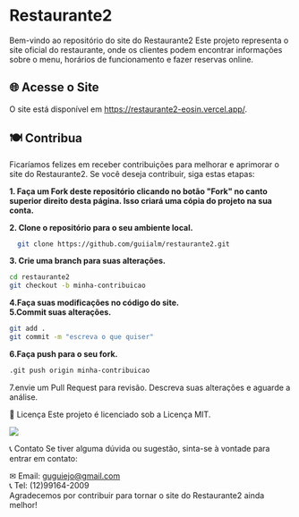 # Restaurante2

Bem-vindo ao repositório do site do Restaurante2 Este projeto representa o site oficial do restaurante, onde os clientes podem encontrar informações sobre o menu, horários de funcionamento e fazer reservas online.

## 🌐 Acesse o Site

O site está disponível em https://restaurante2-eosin.vercel.app/.

## 🍽️ Contribua

Ficaríamos felizes em receber contribuições para melhorar e aprimorar o site do Restaurante2. Se você deseja contribuir, siga estas etapas:

<strong>1. Faça um Fork deste repositório clicando no botão "Fork" no canto superior direito desta página. Isso criará uma cópia do projeto na sua conta.</strong>

<strong>2. Clone o repositório para o seu ambiente local.</strong>

```bash
  git clone https://github.com/guiialm/restaurante2.git

```
<strong>3. Crie uma branch para suas alterações.</strong>
```bash
cd restaurante2
git checkout -b minha-contribuicao
```

<strong>4.Faça suas modificações no código do site. <br>
5.Commit suas alterações.</strong>

```bash
git add .
git commit -m "escreva o que quiser"
```

<strong>6.Faça push para o seu fork.</strong>

```bash
.git push origin minha-contribuicao
```
7.envie um Pull Request para revisão. Descreva suas alterações e aguarde a análise.

📄 Licença
Este projeto é licenciado sob a Licença MIT.



<img src ="https://servidor-estatico-silk.vercel.app/rest.png">

📞 Contato
Se tiver alguma dúvida ou sugestão, sinta-se à vontade para entrar em contato:

✉ Email: guguiejo@gmail.com <br>
📞 Tel: (12)99164-2009 <br>
Agradecemos por contribuir para tornar o site do Restaurante2 ainda melhor!
























